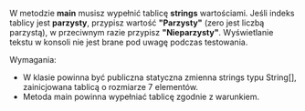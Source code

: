 W metodzie **main** musisz wypełnić tablicę **strings** wartościami.
Jeśli indeks tablicy jest **parzysty**, przypisz wartość **"Parzysty"** (zero jest liczbą parzystą),
w przeciwnym razie przypisz **"Nieparzysty"**.
Wyświetlanie tekstu w konsoli nie jest brane pod uwagę podczas testowania.

Wymagania:

- W klasie powinna być publiczna statyczna zmienna strings typu String[], zainicjowana tablicą o rozmiarze 7 elementów.
- Metoda main powinna wypełniać tablicę zgodnie z warunkiem.